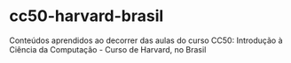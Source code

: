 # cc50-harvard-brasil
 Conteúdos aprendidos ao decorrer das aulas do curso CC50: Introdução à Ciência da Computação - Curso de Harvard, no Brasil
